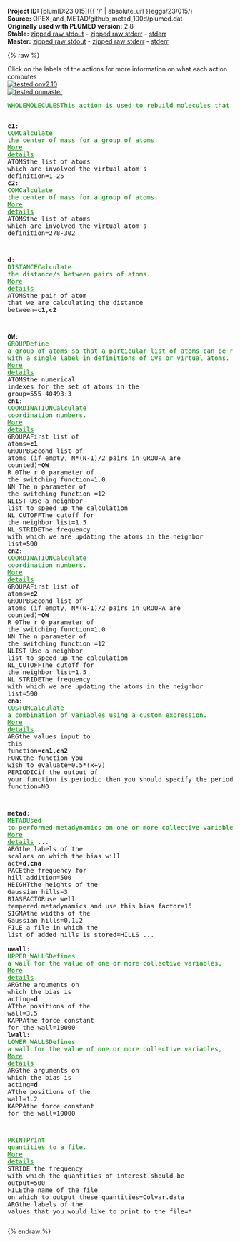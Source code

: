 **Project ID:** [plumID:23.015]({{ '/' | absolute_url }}eggs/23/015/)  
**Source:** OPEX_and_METAD/github_metad_100d/plumed.dat  
**Originally used with PLUMED version:** 2.8  
**Stable:** [zipped raw stdout](plumed.dat.plumed.stdout.txt.zip) - [zipped raw stderr](plumed.dat.plumed.stderr.txt.zip) - [stderr](plumed.dat.plumed.stderr)  
**Master:** [zipped raw stdout](plumed.dat.plumed_master.stdout.txt.zip) - [zipped raw stderr](plumed.dat.plumed_master.stderr.txt.zip) - [stderr](plumed.dat.plumed_master.stderr)  

{% raw %}
<div class="plumedpreheader">
<div class="headerInfo" id="value_details_data/OPEX_and_METAD/github_metad_100d/plumed.dat"> Click on the labels of the actions for more information on what each action computes </div>
<div class="containerBadge">
<div class="headerBadge"><a href="plumed.dat.plumed.stderr"><img src="https://img.shields.io/badge/v2.10-passing-green.svg" alt="tested onv2.10" /></a></div>
<div class="headerBadge"><a href="plumed.dat.plumed_master.stderr"><img src="https://img.shields.io/badge/master-passing-green.svg" alt="tested onmaster" /></a></div>
</div>
</div>
<pre class="plumedlisting">
<span class="plumedtooltip" style="color:green">WHOLEMOLECULES<span class="right">This action is used to rebuild molecules that can become split by the periodic boundary conditions. <a href="https://www.plumed.org/doc-master/user-doc/html/WHOLEMOLECULES" style="color:green">More details</a><i></i></span></span> <span class="plumedtooltip">ENTITY0<span class="right">the atoms that make up a molecule that you wish to align<i></i></span></span>=1-277 <span class="plumedtooltip">ENTITY1<span class="right">the atoms that make up a molecule that you wish to align<i></i></span></span>=278-554

<span style="display:none;" id="data/OPEX_and_METAD/github_metad_100d/plumed.dat">The WHOLEMOLECULES action with label <b></b> calculates something</span><b name="data/OPEX_and_METAD/github_metad_100d/plumed.datc1" onclick='showPath("data/OPEX_and_METAD/github_metad_100d/plumed.dat","data/OPEX_and_METAD/github_metad_100d/plumed.datc1","data/OPEX_and_METAD/github_metad_100d/plumed.datc1","brown")'>c1</b>: <span class="plumedtooltip" style="color:green">COM<span class="right">Calculate the center of mass for a group of atoms. <a href="https://www.plumed.org/doc-master/user-doc/html/COM" style="color:green">More details</a><i></i></span></span> <span class="plumedtooltip">ATOMS<span class="right">the list of atoms which are involved the virtual atom's definition<i></i></span></span>=1-25
<span style="display:none;" id="data/OPEX_and_METAD/github_metad_100d/plumed.datc1">The COM action with label <b>c1</b> calculates something</span><b name="data/OPEX_and_METAD/github_metad_100d/plumed.datc2" onclick='showPath("data/OPEX_and_METAD/github_metad_100d/plumed.dat","data/OPEX_and_METAD/github_metad_100d/plumed.datc2","data/OPEX_and_METAD/github_metad_100d/plumed.datc2","brown")'>c2</b>: <span class="plumedtooltip" style="color:green">COM<span class="right">Calculate the center of mass for a group of atoms. <a href="https://www.plumed.org/doc-master/user-doc/html/COM" style="color:green">More details</a><i></i></span></span> <span class="plumedtooltip">ATOMS<span class="right">the list of atoms which are involved the virtual atom's definition<i></i></span></span>=278-302

<span style="display:none;" id="data/OPEX_and_METAD/github_metad_100d/plumed.datc2">The COM action with label <b>c2</b> calculates something</span><b name="data/OPEX_and_METAD/github_metad_100d/plumed.datd" onclick='showPath("data/OPEX_and_METAD/github_metad_100d/plumed.dat","data/OPEX_and_METAD/github_metad_100d/plumed.datd","data/OPEX_and_METAD/github_metad_100d/plumed.datd","brown")'>d</b>: <span class="plumedtooltip" style="color:green">DISTANCE<span class="right">Calculate the distance/s between pairs of atoms. <a href="https://www.plumed.org/doc-master/user-doc/html/DISTANCE" style="color:green">More details</a><i></i></span></span> <span class="plumedtooltip">ATOMS<span class="right">the pair of atom that we are calculating the distance between<i></i></span></span>=<b name="data/OPEX_and_METAD/github_metad_100d/plumed.datc1">c1</b>,<b name="data/OPEX_and_METAD/github_metad_100d/plumed.datc2">c2</b>

<span style="display:none;" id="data/OPEX_and_METAD/github_metad_100d/plumed.datd">The DISTANCE action with label <b>d</b> calculates the following quantities:<table  align="center" frame="void" width="95%" cellpadding="5%"><tr><td width="5%"><b> Quantity </b>  </td><td><b> Description </b> </td></tr><tr><td width="5%">d.value</td><td>the DISTANCE between this pair of atoms</td></tr></table></span><b name="data/OPEX_and_METAD/github_metad_100d/plumed.datOW" onclick='showPath("data/OPEX_and_METAD/github_metad_100d/plumed.dat","data/OPEX_and_METAD/github_metad_100d/plumed.datOW","data/OPEX_and_METAD/github_metad_100d/plumed.datOW","brown")'>OW</b>: <span class="plumedtooltip" style="color:green">GROUP<span class="right">Define a group of atoms so that a particular list of atoms can be referenced with a single label in definitions of CVs or virtual atoms. <a href="https://www.plumed.org/doc-master/user-doc/html/GROUP" style="color:green">More details</a><i></i></span></span> <span class="plumedtooltip">ATOMS<span class="right">the numerical indexes for the set of atoms in the group<i></i></span></span>=555-40493:3
<span style="display:none;" id="data/OPEX_and_METAD/github_metad_100d/plumed.datOW">The GROUP action with label <b>OW</b> calculates something</span><b name="data/OPEX_and_METAD/github_metad_100d/plumed.datcn1" onclick='showPath("data/OPEX_and_METAD/github_metad_100d/plumed.dat","data/OPEX_and_METAD/github_metad_100d/plumed.datcn1","data/OPEX_and_METAD/github_metad_100d/plumed.datcn1","brown")'>cn1</b>: <span class="plumedtooltip" style="color:green">COORDINATION<span class="right">Calculate coordination numbers. <a href="https://www.plumed.org/doc-master/user-doc/html/COORDINATION" style="color:green">More details</a><i></i></span></span> <span class="plumedtooltip">GROUPA<span class="right">First list of atoms<i></i></span></span>=<b name="data/OPEX_and_METAD/github_metad_100d/plumed.datc1">c1</b> <span class="plumedtooltip">GROUPB<span class="right">Second list of atoms (if empty, N*(N-1)/2 pairs in GROUPA are counted)<i></i></span></span>=<b name="data/OPEX_and_METAD/github_metad_100d/plumed.datOW">OW</b> <span class="plumedtooltip">R_0<span class="right">The r_0 parameter of the switching function<i></i></span></span>=1.0 <span class="plumedtooltip">NN<span class="right"> The n parameter of the switching function <i></i></span></span>=12 <span class="plumedtooltip">NLIST<span class="right"> Use a neighbor list to speed up the calculation<i></i></span></span> <span class="plumedtooltip">NL_CUTOFF<span class="right">The cutoff for the neighbor list<i></i></span></span>=1.5 <span class="plumedtooltip">NL_STRIDE<span class="right">The frequency with which we are updating the atoms in the neighbor list<i></i></span></span>=500
<span style="display:none;" id="data/OPEX_and_METAD/github_metad_100d/plumed.datcn1">The COORDINATION action with label <b>cn1</b> calculates the following quantities:<table  align="center" frame="void" width="95%" cellpadding="5%"><tr><td width="5%"><b> Quantity </b>  </td><td><b> Description </b> </td></tr><tr><td width="5%">cn1.value</td><td>the value of the coordination</td></tr></table></span><b name="data/OPEX_and_METAD/github_metad_100d/plumed.datcn2" onclick='showPath("data/OPEX_and_METAD/github_metad_100d/plumed.dat","data/OPEX_and_METAD/github_metad_100d/plumed.datcn2","data/OPEX_and_METAD/github_metad_100d/plumed.datcn2","brown")'>cn2</b>: <span class="plumedtooltip" style="color:green">COORDINATION<span class="right">Calculate coordination numbers. <a href="https://www.plumed.org/doc-master/user-doc/html/COORDINATION" style="color:green">More details</a><i></i></span></span> <span class="plumedtooltip">GROUPA<span class="right">First list of atoms<i></i></span></span>=<b name="data/OPEX_and_METAD/github_metad_100d/plumed.datc2">c2</b> <span class="plumedtooltip">GROUPB<span class="right">Second list of atoms (if empty, N*(N-1)/2 pairs in GROUPA are counted)<i></i></span></span>=<b name="data/OPEX_and_METAD/github_metad_100d/plumed.datOW">OW</b> <span class="plumedtooltip">R_0<span class="right">The r_0 parameter of the switching function<i></i></span></span>=1.0 <span class="plumedtooltip">NN<span class="right"> The n parameter of the switching function <i></i></span></span>=12 <span class="plumedtooltip">NLIST<span class="right"> Use a neighbor list to speed up the calculation<i></i></span></span> <span class="plumedtooltip">NL_CUTOFF<span class="right">The cutoff for the neighbor list<i></i></span></span>=1.5 <span class="plumedtooltip">NL_STRIDE<span class="right">The frequency with which we are updating the atoms in the neighbor list<i></i></span></span>=500
<span style="display:none;" id="data/OPEX_and_METAD/github_metad_100d/plumed.datcn2">The COORDINATION action with label <b>cn2</b> calculates the following quantities:<table  align="center" frame="void" width="95%" cellpadding="5%"><tr><td width="5%"><b> Quantity </b>  </td><td><b> Description </b> </td></tr><tr><td width="5%">cn2.value</td><td>the value of the coordination</td></tr></table></span><b name="data/OPEX_and_METAD/github_metad_100d/plumed.datcna" onclick='showPath("data/OPEX_and_METAD/github_metad_100d/plumed.dat","data/OPEX_and_METAD/github_metad_100d/plumed.datcna","data/OPEX_and_METAD/github_metad_100d/plumed.datcna","brown")'>cna</b>: <span class="plumedtooltip" style="color:green">CUSTOM<span class="right">Calculate a combination of variables using a custom expression. <a href="https://www.plumed.org/doc-master/user-doc/html/CUSTOM" style="color:green">More details</a><i></i></span></span> <span class="plumedtooltip">ARG<span class="right">the values input to this function<i></i></span></span>=<b name="data/OPEX_and_METAD/github_metad_100d/plumed.datcn1">cn1</b>,<b name="data/OPEX_and_METAD/github_metad_100d/plumed.datcn2">cn2</b> <span class="plumedtooltip">FUNC<span class="right">the function you wish to evaluate<i></i></span></span>=0.5*(x+y) <span class="plumedtooltip">PERIODIC<span class="right">if the output of your function is periodic then you should specify the periodicity of the function<i></i></span></span>=NO

<span style="display:none;" id="data/OPEX_and_METAD/github_metad_100d/plumed.datcna">The CUSTOM action with label <b>cna</b> calculates the following quantities:<table  align="center" frame="void" width="95%" cellpadding="5%"><tr><td width="5%"><b> Quantity </b>  </td><td><b> Description </b> </td></tr><tr><td width="5%">cna.value</td><td>an arbitrary function</td></tr></table></span><b name="data/OPEX_and_METAD/github_metad_100d/plumed.datmetad" onclick='showPath("data/OPEX_and_METAD/github_metad_100d/plumed.dat","data/OPEX_and_METAD/github_metad_100d/plumed.datmetad","data/OPEX_and_METAD/github_metad_100d/plumed.datmetad","brown")'>metad</b>: <span class="plumedtooltip" style="color:green">METAD<span class="right">Used to performed metadynamics on one or more collective variables. <a href="https://www.plumed.org/doc-master/user-doc/html/METAD" style="color:green">More details</a><i></i></span></span> ...
   <span class="plumedtooltip">ARG<span class="right">the labels of the scalars on which the bias will act<i></i></span></span>=<b name="data/OPEX_and_METAD/github_metad_100d/plumed.datd">d</b>,<b name="data/OPEX_and_METAD/github_metad_100d/plumed.datcna">cna</b>
   <span class="plumedtooltip">PACE<span class="right">the frequency for hill addition<i></i></span></span>=500
   <span class="plumedtooltip">HEIGHT<span class="right">the heights of the Gaussian hills<i></i></span></span>=3 <span class="plumedtooltip">BIASFACTOR<span class="right">use well tempered metadynamics and use this bias factor<i></i></span></span>=15
   <span class="plumedtooltip">SIGMA<span class="right">the widths of the Gaussian hills<i></i></span></span>=0.1,2
   <span class="plumedtooltip">FILE<span class="right"> a file in which the list of added hills is stored<i></i></span></span>=HILLS
   ...
<br/><span style="display:none;" id="data/OPEX_and_METAD/github_metad_100d/plumed.datmetad">The METAD action with label <b>metad</b> calculates the following quantities:<table  align="center" frame="void" width="95%" cellpadding="5%"><tr><td width="5%"><b> Quantity </b>  </td><td><b> Description </b> </td></tr><tr><td width="5%">metad.bias</td><td>the instantaneous value of the bias potential</td></tr></table></span><b name="data/OPEX_and_METAD/github_metad_100d/plumed.datuwall" onclick='showPath("data/OPEX_and_METAD/github_metad_100d/plumed.dat","data/OPEX_and_METAD/github_metad_100d/plumed.datuwall","data/OPEX_and_METAD/github_metad_100d/plumed.datuwall","brown")'>uwall</b>: <span class="plumedtooltip" style="color:green">UPPER_WALLS<span class="right">Defines a wall for the value of one or more collective variables, <a href="https://www.plumed.org/doc-master/user-doc/html/UPPER_WALLS" style="color:green">More details</a><i></i></span></span> <span class="plumedtooltip">ARG<span class="right">the arguments on which the bias is acting<i></i></span></span>=<b name="data/OPEX_and_METAD/github_metad_100d/plumed.datd">d</b> <span class="plumedtooltip">AT<span class="right">the positions of the wall<i></i></span></span>=3.5 <span class="plumedtooltip">KAPPA<span class="right">the force constant for the wall<i></i></span></span>=10000
<span style="display:none;" id="data/OPEX_and_METAD/github_metad_100d/plumed.datuwall">The UPPER_WALLS action with label <b>uwall</b> calculates the following quantities:<table  align="center" frame="void" width="95%" cellpadding="5%"><tr><td width="5%"><b> Quantity </b>  </td><td><b> Description </b> </td></tr><tr><td width="5%">uwall.bias</td><td>the instantaneous value of the bias potential</td></tr><tr><td width="5%">uwall.force2</td><td>the instantaneous value of the squared force due to this bias potential</td></tr></table></span><b name="data/OPEX_and_METAD/github_metad_100d/plumed.datlwall" onclick='showPath("data/OPEX_and_METAD/github_metad_100d/plumed.dat","data/OPEX_and_METAD/github_metad_100d/plumed.datlwall","data/OPEX_and_METAD/github_metad_100d/plumed.datlwall","brown")'>lwall</b>: <span class="plumedtooltip" style="color:green">LOWER_WALLS<span class="right">Defines a wall for the value of one or more collective variables, <a href="https://www.plumed.org/doc-master/user-doc/html/LOWER_WALLS" style="color:green">More details</a><i></i></span></span> <span class="plumedtooltip">ARG<span class="right">the arguments on which the bias is acting<i></i></span></span>=<b name="data/OPEX_and_METAD/github_metad_100d/plumed.datd">d</b> <span class="plumedtooltip">AT<span class="right">the positions of the wall<i></i></span></span>=1.2 <span class="plumedtooltip">KAPPA<span class="right">the force constant for the wall<i></i></span></span>=10000

<span style="display:none;" id="data/OPEX_and_METAD/github_metad_100d/plumed.datlwall">The LOWER_WALLS action with label <b>lwall</b> calculates the following quantities:<table  align="center" frame="void" width="95%" cellpadding="5%"><tr><td width="5%"><b> Quantity </b>  </td><td><b> Description </b> </td></tr><tr><td width="5%">lwall.bias</td><td>the instantaneous value of the bias potential</td></tr><tr><td width="5%">lwall.force2</td><td>the instantaneous value of the squared force due to this bias potential</td></tr></table></span><span class="plumedtooltip" style="color:green">PRINT<span class="right">Print quantities to a file. <a href="https://www.plumed.org/doc-master/user-doc/html/PRINT" style="color:green">More details</a><i></i></span></span>  <span class="plumedtooltip">STRIDE<span class="right"> the frequency with which the quantities of interest should be output<i></i></span></span>=500 <span class="plumedtooltip">FILE<span class="right">the name of the file on which to output these quantities<i></i></span></span>=Colvar.data <span class="plumedtooltip">ARG<span class="right">the labels of the values that you would like to print to the file<i></i></span></span>=*
</pre>
{% endraw %}
